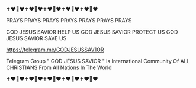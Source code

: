 ✝️❤️🙏❤️✝️❤️🙏❤️✝️❤️🙏❤️✝️❤️🙏❤️✝️❤️🙏❤️

PRAYS PRAYS PRAYS PRAYS PRAYS PRAYS PRAYS

GOD JESUS SAVIOR HELP US
GOD JESUS SAVIOR PROTECT US
GOD JESUS SAVIOR SAVE US

https://telegram.me/GODJESUSSAV1OR

Telegram Group " GOD JESUS SAVIOR " Is International Community Of ALL CHRISTIANS From All Nations In The World

✝️❤️🙏❤️✝️❤️🙏❤️✝️❤️🙏❤️✝️❤️🙏❤️✝️❤️🙏❤️
